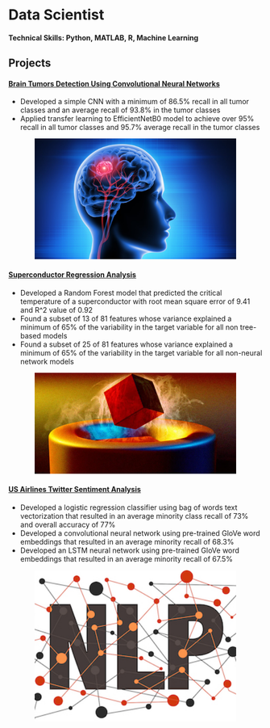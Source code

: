 # Data Scientist

#### Technical Skills: Python, MATLAB, R, Machine Learning 

## Projects 

#### [Brain Tumors Detection Using Convolutional Neural Networks](https://github.com/anushkarao5/BrainTumorDetectionCNN)
- Developed a simple CNN with a minimum of 86.5% recall in all tumor classes and an average recall of 93.8% in the tumor classes
- Applied transfer learning to EfficientNetB0 model to achieve over 95% recall in all tumor classes and 95.7% average recall in the tumor classes
<p align="center">
  <img src="assets/Images/brain_tumor.jpeg" alt="Image Alt Text" width="400px" height="auto">
</p>

#### [Superconductor Regression Analysis](https://github.com/anushkarao5/SuperconductorRegressionAnalysis?tab=readme-ov-file)
- Developed a Random Forest model that predicted the critical temperature of a superconductor with root mean square error of 9.41 and R^2 value of 0.92
- Found a subset of 13 of 81 features whose variance explained a minimum of 65% of the variability in the target variable for all non tree-based models
- Found a subset of 25 of 81 features whose variance explained a minimum of 65% of the variability in the target variable for all non-neural network models
<p align="center">
  <img src="assets/Images/superconductor.png" alt="Image Alt Text" width="400px" height="auto">
</p>

#### [US Airlines Twitter Sentiment Analysis](https://github.com/anushkarao5/USAirlinesSentimentAnalysis?tab=readme-ov-file)

- Developed a logistic regression classifier using bag of words text vectorization that resulted in an average minority class recall of 73% and overall accuracy of 77%
- Developed a convolutional neural network using pre-trained GloVe word embeddings that resulted in an average minority recall of 68.3%
- Developed an LSTM neural network using pre-trained GloVe word embeddings that resulted in an average minority recall of 67.5%
<p align="center">
  <img src="assets/Images/nlp.jpeg" alt="Image Alt Text" width="400px" height="auto">
</p>


